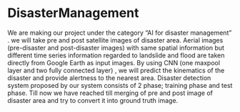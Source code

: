 # DisasterManagement
We are making our project under the category “AI for disaster management” . we will take pre and post satellite images of disaster area. Aerial images (pre-disaster and post-disaster images) with same spatial information but different time series information regarded to landslide and flood are taken directly from Google Earth as input images. By using CNN (one maxpool layer and two fully connected layer) , we will predict the kinematics of the disaster and provide alertness to the nearest area. Disaster detection system proposed by our system consists of 2 phase; training phase and test phase.
Till now we have reached till merging of pre and post image of disaster area and try to convert it into ground truth image.
